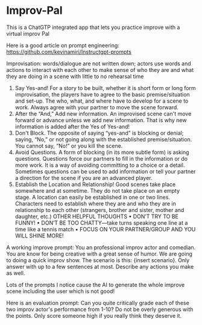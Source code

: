 # Improv-Pal
This is a ChatGTP integrated app that lets you practice improve with a virtual improv Pal

Here is a good article on prompt engineering:
https://github.com/kevinamiri/Instructgpt-prompts


Improvisation: words/dialogue are not written down; actors use words and actions
to interact with each other to make sense of who they are and what they are doing in
a scene with little to no rehearsal time
1. Say Yes-and!
For a story to be built, whether it is short form or long form improvisation, the players
have to agree to the basic premise/situation and set-up. The who, what, and where
have to develop for a scene to work. Always agree with your partner to move the
scene forward.
2. After the “And,” Add new information.
An improvised scene can't move forward or advance unless we add new information.
That is why new information is added after the Yes of Yes-and!
3. Don't Block.
The opposite of saying “yes-and” is blocking or denial; saying, “No,” or not going
along with the established premise/situation. You cannot say, “No!” or you kill the
scene.
4. Avoid Questions.
A form of blocking (in its more subtle form) is asking questions. Questions force our
partners to fill in the information or do more work. It is a way of avoiding committing
to a choice or a detail. Sometimes questions can be used to add information or tell
your partner a direction for the scene if you are an advanced player.
5. Establish the Location and Relationship!
Good scenes take place somewhere and at sometime. They do not take place on an
empty stage. A location can easily be established in one or two lines. Characters
need to establish where they are and who they are in relationship to each other
(strangers, brother and sister, mother and daughter, etc.)
OTHER HELPFUL THOUGHTS
• DON’T TRY TO BE FUNNY!
• DON’T BE TOO CHATTY—take turns speaking one line at a time like a tennis
match
• FOCUS ON YOUR PARTNER/GROUP AND YOU WILL SHINE MORE!

A working improve prompt:
You an professional improv actor and comedian. You are know for being creative with a great sense of humor. We are going to doing a quick improv show. The scenario is this: {insert scenario}. Only answer with up to a few sentences at most. Describe any actions you make as well. 

Lots of the prompts I notice cause the AI to generate the whole improve scene including the user which is not good!


Here is an evaluation prompt:
Can you quite critically grade each of these two improv actor's performance from 1-10? Do not be overly generous with the points. Only score someone high if you really think they deserve it.
